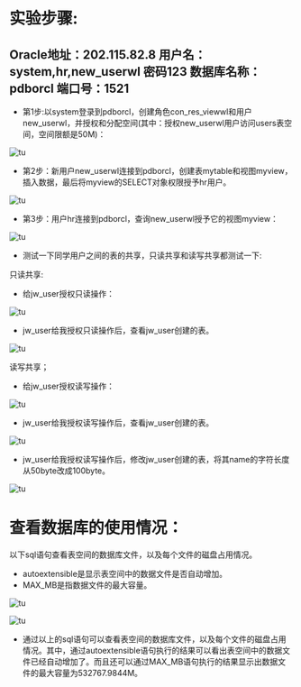 # 实验步骤:

## Oracle地址：202.115.82.8 用户名：system,hr,new_userwl  密码123  数据库名称：pdborcl  端口号：1521

- 第1步:以system登录到pdborcl，创建角色con_res_viewwl和用户new_userwl，并授权和分配空间(其中：授权new_userwl用户访问users表空间，空间限额是50M)：

![tu](./1-1.png)

- 第2步：新用户new_userwl连接到pdborcl，创建表mytable和视图myview，插入数据，最后将myview的SELECT对象权限授予hr用户。

![tu](./1-2.png)

- 第3步：用户hr连接到pdborcl，查询new_userwl授予它的视图myview：

![tu](./1-3.png)

- 测试一下同学用户之间的表的共享，只读共享和读写共享都测试一下:

只读共享:

- 给jw_user授权只读操作：

![tu](./1-41.png)

- jw_user给我授权只读操作后，查看jw_user创建的表。

![tu](./1-42.png)

读写共享；

- 给jw_user授权读写操作：

![tu](./1-51.png)

- jw_user给我授权读写操作后，查看jw_user创建的表。

![tu](./1-52.png)


- jw_user给我授权读写操作后，修改jw_user创建的表，将其name的字符长度从50byte改成100byte。

![tu](./1-53.png)

# 查看数据库的使用情况：
以下sql语句查看表空间的数据库文件，以及每个文件的磁盘占用情况。
- autoextensible是显示表空间中的数据文件是否自动增加。
- MAX_MB是指数据文件的最大容量。

![tu](./2-1.png)

![tu](./2-2.png)

- 通过以上的sql语句可以查看表空间的数据库文件，以及每个文件的磁盘占用情况。其中，通过autoextensible语句执行的结果可以看出表空间中的数据文件已经自动增加了。而且还可以通过MAX_MB语句执行的结果显示出数据文件的最大容量为532767.9844M。
